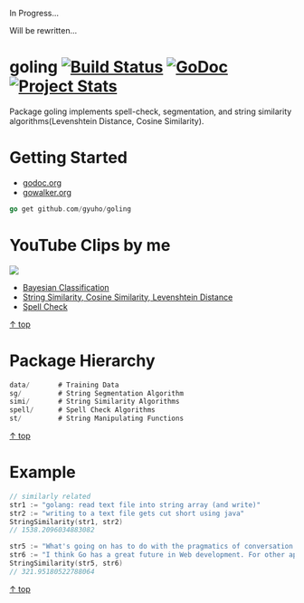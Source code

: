 In Progress...

Will be rewritten...

goling [![Build Status](https://travis-ci.org/gyuho/goling.svg?branch=master)](https://travis-ci.org/gyuho/goling) [![GoDoc](https://godoc.org/github.com/gyuho/goling?status.png)](http://godoc.org/github.com/gyuho/goling) [![Project Stats](http://www.ohloh.net/p/714473/widgets/project_thin_badge.gif)](http://www.ohloh.net/p/714473)
==========

Package goling implements spell-check, segmentation, and string similarity algorithms(Levenshtein Distance, Cosine Similarity).


Getting Started
==========
- [godoc.org](http://godoc.org/github.com/gyuho/goling)
- [gowalker.org](http://gowalker.org/github.com/gyuho/goling#_index)

```go
go get github.com/gyuho/goling
```


YouTube Clips by me
==========
<a href="http://www.youtube.com/watch?v=927YDZH_MLo" target="_blank"><img src="http://img.youtube.com/vi/927YDZH_MLo/0.jpg"></a>
<ul>
	<li><a href="https://www.youtube.com/watch?v=dctzCcYt4AM&list=PLT6aABhFfintOGKWVWz9qMxC3qZZdHQRD&index=1" target="_blank">Bayesian Classification</li>
	<li><a href="https://www.youtube.com/watch?v=927YDZH_MLo&list=PLT6aABhFfintOGKWVWz9qMxC3qZZdHQRD" target="_blank">String Similarity, Cosine Similarity, Levenshtein Distance</li>
	<li><a href="https://www.youtube.com/watch?v=3qHx1VCcobY&list=PLT6aABhFfintOGKWVWz9qMxC3qZZdHQRD" target="_blank">Spell Check</li>
</ul>

[↑ top](https://github.com/gyuho/goling#goling---)


Package Hierarchy
==========
```go
data/		# Training Data
sg/			# String Segmentation Algorithm
simi/		# String Similarity Algorithms
spell/		# Spell Check Algorithms
st/			# String Manipulating Functions
```
[↑ top](https://github.com/gyuho/goling#goling---)



Example
==========
```go
// similarly related
str1 := "golang: read text file into string array (and write)"
str2 := "writing to a text file gets cut short using java"
StringSimilarity(str1, str2)
// 1538.2096034883082 

str5 := "What's going on has to do with the pragmatics of conversation. In particular, you're flouting a conversational rule, called the Maxim of Quantity.This rule states that what a person contributes to a conversation should be neither more nor less than what is required in the context."
str6 := "I think Go has a great future in Web development. For other applicative areas, I'm less certain as the development of the runtime is entirely focused on the problems associated with running stuff for the web: large static binaries, etc."
StringSimilarity(str5, str6)
// 321.95180522788064
```

[↑ top](https://github.com/gyuho/goling#goling---)
